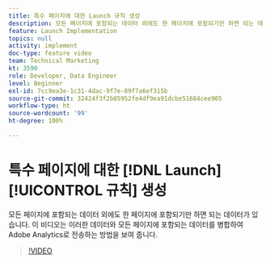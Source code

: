 ```yaml
---
title: 특수 페이지에 대한 Launch 규칙 생성
description: 모든 페이지에 포함되는 데이터 외에도 한 페이지에 포함되기만 하면 되는 데이터가 있습니다. 이 비디오는 이러한 데이터와 모든 페이지에 포함되는 데이터를 병합하여 Adobe Analytics로 전송하는 방법을 보여 줍니다.
feature: Launch Implementation
topics: null
activity: implement
doc-type: feature video
team: Technical Marketing
kt: 3590
role: Developer, Data Engineer
level: Beginner
exl-id: 7cc9ea3e-1c31-4dac-9f7e-89f7a6ef315b
source-git-commit: 32424f3f2b05952fe4df9ea91dcbe51684cee905
workflow-type: ht
source-wordcount: '99'
ht-degree: 100%

---
```


# 특수 페이지에 대한 [!DNL Launch] [!UICONTROL 규칙] 생성

모든 페이지에 포함되는 데이터 외에도 한 페이지에 포함되기만 하면 되는 데이터가 있습니다. 이 비디오는 이러한 데이터와 모든 페이지에 포함되는 데이터를 병합하여 Adobe Analytics로 전송하는 방법을 보여 줍니다.

>[!VIDEO](https://video.tv.adobe.com/v/28770/?quality=12)
